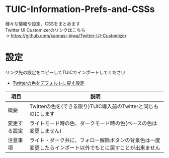 # TUIC-Information-Prefs-and-CSSs
様々な情報や設定、CSSをまとめます  
Twitter UI Customizerのリンクはこちら  
→ https://github.com/kaonasi-biwa/Twitter-UI-Customizer

# 設定
リンク先の設定をコピーしてTUICでインポートしてください
- [Twitterの色をデフォルトに戻す設定](./prefs/defaultTwitterColor.md)
<table>
  <thead>
    <tr>
      <th>項目</th> <th>説明</th>
    </tr>
  </thead>
  <tr>
    <td>概要</td> <td>Twitterの色を(できる限り)TUIC導入前のTwitterと同じものにします</td>
  </tr>
  <tr>
    <td> 変更する設定 </td> <td>ライトモード時の色、ダークモード時の色(ベースの色は変更しません)</td>
  </tr>
  <tr>
    <td> 注意事項 </td> <td>ライト・ダーク共に、フォロー解除ボタンの背景色は一度変更したらインポート以外でもとに戻すことが出来ません</td>
  </tr>
</table>